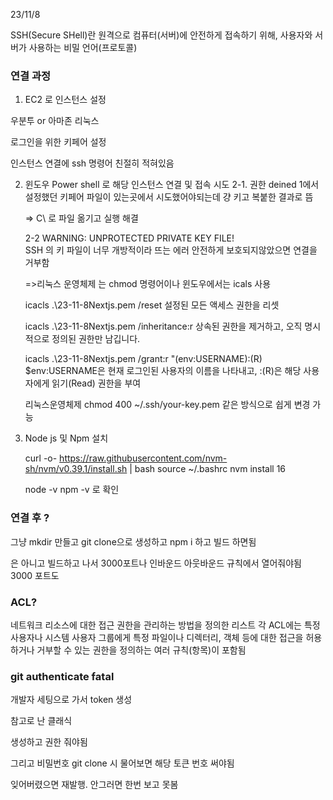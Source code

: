 23/11/8

SSH(Secure SHell)란 원격으로 컴퓨터(서버)에 안전하게 접속하기 위해, 사용자와 서버가 사용하는 비밀 언어(프로토콜)

### 연결 과정

1. EC2 로 인스턴스 설정

우분투 or 아마존 리눅스

로그인을 위한 키페어 설정

인스턴스 연결에 ssh 명령어 친절히 적혀있음

2. 윈도우 Power shell 로 해당 인스턴스 연결 및 접속 시도
   2-1. 권한 deined
   1에서 설정했던 키페어 파일이 있는곳에서 시도했어야되는데 걍 키고 복붙한 결과로 뜸

   => C\ 로 파일 옮기고 실행 해결

   2-2 WARNING: UNPROTECTED PRIVATE KEY FILE!  
   SSH 의 키 파일이 너무 개방적이라 뜨는 에러
   안전하게 보호되지않았으면 연결을 거부함

   =>리눅스 운영체제 는 chmod 명령어이나 윈도우에서는 icals 사용

   icacls .\23-11-8Nextjs.pem /reset
   설정된 모든 액세스 권한을 리셋

   icacls .\23-11-8Nextjs.pem /inheritance:r
   상속된 권한을 제거하고, 오직 명시적으로 정의된 권한만 남깁니다.

   icacls .\23-11-8Nextjs.pem /grant:r "$($env:USERNAME):(R)
   $env:USERNAME은 현재 로그인된 사용자의 이름을 나타내고, :(R)은 해당 사용자에게 읽기(Read) 권한을 부여

   리눅스운영체제
   chmod 400 ~/.ssh/your-key.pem
   같은 방식으로 쉽게 변경 가능

3. Node js 및 Npm 설치

   curl -o- https://raw.githubusercontent.com/nvm-sh/nvm/v0.39.1/install.sh | bash
   source ~/.bashrc
   nvm install 16

   node -v
   npm -v
   로 확인

### 연결 후 ?

그냥 mkdir 만들고 git clone으로 생성하고 npm i 하고 빌드 하면됨

은 아니고 빌드하고 나서 3000포트나 인바운드 아웃바운드 규칙에서 열어줘야됨 3000 포트도

### ACL?

네트워크 리소스에 대한 접근 권한을 관리하는 방법을 정의한 리스트
각 ACL에는 특정 사용자나 시스템 사용자 그룹에게 특정 파일이나 디렉터리, 객체 등에 대한 접근을 허용하거나 거부할 수 있는 권한을 정의하는 여러 규칙(항목)이 포함됨

### git authenticate fatal

개발자 세팅으로 가서 token 생성

참고로 난 클래식

생성하고 권한 줘야됨

그리고 비밀번호 git clone 시 물어보면 해당 토큰 번호 써야됨

잊어버렸으면 재발행. 안그러면 한번 보고 못봄
